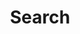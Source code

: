 ---
title: "Search" # in any language you want
layout: "search" # is necessary
# url: "/archive"
description: "Search the site"
summary: "search"
placeholder: ""
---